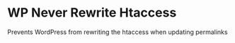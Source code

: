 # WP Never Rewrite Htaccess

Prevents WordPress from rewriting the htaccess when updating permalinks
